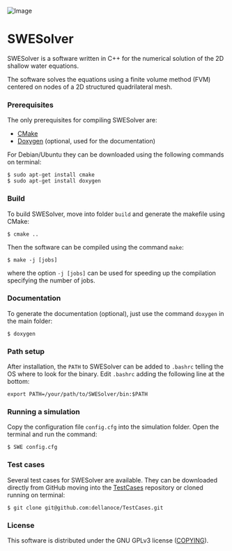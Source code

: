 ![Image](test.gif "header")


SWESolver
=========
SWESolver is a software written in C++ for the numerical solution of the 2D shallow water
equations. 

The software solves the equations using a finite volume method (FVM) centered on nodes of a 
2D structured quadrilateral mesh. 

### Prerequisites
The only prerequisites for compiling SWESolver are:
- [CMake](https://cmake.org/)
- [Doxygen](https://www.doxygen.nl/index.html) (optional, used for the documentation)

For Debian/Ubuntu they can be downloaded using the following commands on terminal:
```
$ sudo apt-get install cmake
$ sudo apt-get install doxygen
```

### Build
To build SWESolver, move into folder `build` and generate the makefile using CMake:
```
$ cmake ..
```
Then the software can be compiled using the command `make`:
```
$ make -j [jobs]
```
where the option `-j [jobs]` can be used for speeding up the compilation specifying the 
number of jobs.

### Documentation
To generate the documentation (optional), just use the command `doxygen` in the main folder:
```
$ doxygen
```

### Path setup
After installation, the `PATH` to SWESolver can be added to `.bashrc` telling the OS where
to look for the binary. Edit `.bashrc` adding the following line at the bottom:
```
export PATH=/your/path/to/SWESolver/bin:$PATH
```

### Running a simulation
Copy the configuration file `config.cfg` into the simulation folder. Open the terminal and
run the command:
```
$ SWE config.cfg
```

### Test cases
Several test cases for SWESolver are available. They can be downloaded directly from GitHub 
moving into the [TestCases](https://github.com/dellanoce/TestCases) repository or cloned running on terminal:
```
$ git clone git@github.com:dellanoce/TestCases.git
```

### License 
This software is distributed under the GNU GPLv3 license ([COPYING](COPYING)).
